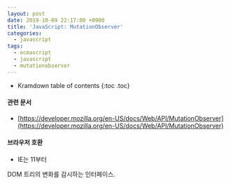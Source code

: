 ```yaml
---
layout: post
date: 2019-10-09 22:17:00 +0900
title: 'JavaScript: MutationObserver'
categories:
  - javascript
tags:
  - ecmascript
  - javascript
  - mutationobserver
---
```


* Kramdown table of contents
{:toc .toc}

#### 관련 문서

- [https://developer.mozilla.org/en-US/docs/Web/API/MutationObserver](https://developer.mozilla.org/en-US/docs/Web/API/MutationObserver)

#### 브라우저 호환

- IE는 11부터

DOM 트리의 변화를 감시하는 인터페이스.
